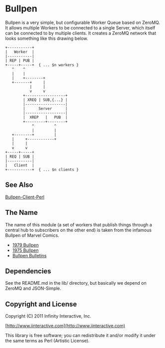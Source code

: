 # Bullpen

Bullpen is a very simple, but configurable Worker Queue based on ZeroMQ.
It allows multiple Workers to be connected to a single Server, which
itself can be connected to by multiple clients. It creates a ZeroMQ
network that looks something like this drawing below.

    +-----------+
    |   Worker  |
    |-----------|
    | REP | PUB |
    +-----+-----+  { ... $n workers }
       ^    ^
       |    |
       |    +--------+
       +-------+     |
               |     |
               v     v
            +------------------+
            | XREQ | SUB,{...} |
            |------------------|
            |      Server      |
            |------------------|
            |  XREP   |   PUB  |
            +---------+--------+
                ^         ^
                |         |
       +--------+         |
       |     +------------+
       |     |
       v     v
    +-----+-----+
    | REQ | SUB |
    |-----------|
    |   Client  |
    +-----------+  { ... $n clients }

## See Also

[Bullpen-Client-Perl](https://github.com/stevan/Bullpen-Client-Perl)

## The Name

The name of this module (a set of workers that publish things through a
central hub to subscribers on the other end) is taken from the infamous
Bullpen of Marvel Comics.

* [1979 Bullpen](http://www.eliotrbrown.com/1979.php)
* [1975 Bullpen](http://www.flickr.com/photos/26425820@N06/sets/72157626341069312/)
* [Bullpen Bulletins](http://en.wikipedia.org/wiki/Bullpen_Bulletins)

## Dependencies

See the README.md in the lib/ directory, but basically we depend on
ZeroMQ and JSON-Simple.

## Copyright and License

Copyright (C) 2011 Infinity Interactive, Inc.

[http://www.iinteractive.com](http://www.iinteractive.com)

This library is free software; you can redistribute it and/or modify
it under the same terms as Perl (Artistic License).


